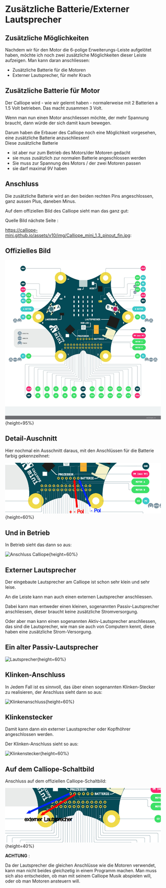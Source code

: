 # Zusätzliche Batterie/Externer Lautsprecher

## Zusätzliche Möglichkeiten

Nachdem wir für den Motor die 6-polige Erweiterungs-Leiste  aufgelötet haben, möchte ich noch zwei zusätzliche Möglichkeiten dieser Leiste aufzeigen.
Man kann daran anschliessen:

* Zusätzliche Batterie für die Motoren
* Externer Lautsprecher, für mehr Krach 


## Zusätzliche Batterie für Motor

Der Calliope wird - wie wir gelernt haben - normalerweise mit 2 Batterien a 1.5 Volt betrieben. Das macht zusammen 3 Volt.

Wenn man nun einen Motor anschliessen möchte, der mehr Spannung braucht, dann würde der sich damit kaum bewegen.

Darum haben die Erbauer des Calliope noch eine Möglichkeit vorgesehen, eine zusätzliche Batterie anzuschliessen!  
Diese zusätzliche Batterie 

* ist aber nur zum Betrieb des Motors/der Motoren gedacht 
* sie muss zusätzlich zur normalen Batterie angeschlossen werden
* Sie muss zur Spannung des Motors / der zwei Motoren passen
* sie darf maximal 9V haben

## Anschluss 

Die zusätzliche Batterie wird an den beiden rechten Pins angeschlossen, ganz aussen Plus, daneben Minus.

Auf dem offiziellen Bild des Calliope sieht man das ganz gut:

Quelle Bild nächste Seite : 

https://calliope-mini.github.io/assets/v10/img/Calliope_mini_1.3_pinout_fin.jpg:

## Offizielles Bild  

![](pics/Calliope_mini_1.3_pinout_fin.jpg){height=95%}

## Detail-Auschnitt

 Hier nochmal ein Ausschnitt daraus, mit den Anschlüssen für die Batterie farbig gekennzeihnet:

 ![Ausschnitt ](pics/01_ZusatzBatterie.png){height=60%}

## Und in Betrieb

In Betrieb sieht das dann so aus:

![Anschluss Calliope](pics/Anschluss_Calliope.jpg){height=60%}


## Externer Lautsprecher

Der eingebaute Lautsprecher am Calliope ist schon sehr klein und sehr leise.  

An die Leiste kann man auch einen externen Lautsprecher anschliessen.

Dabei kann man entweder einen kleinen, sogenannten Passiv-Lautsprecher anschliessen, dieser braucht keine zusätzliche Stromversorgung.

Oder aber man kann einen sogenannten Aktiv-Lautsprecher anschliessen, das sind die Lautsprecher, wie man sie auch von Computern kennt, diese haben eine zusätzliche Strom-Versorgung.

## Ein alter Passiv-Lautsprecher

![Lautsprecher](pics/03_Lautsprecher.png){height=60%}


## Klinken-Anschluss

In Jedem Fall ist es sinnvoll, das über einen sogenannten Klinken-Stecker zu realisieren, der Anschluss sieht dann so aus:

 ![Klinkenanschluss](pics/KlinkenAnschluss.jpg){height=60%}

## Klinkenstecker

Damit kann dann ein externer Laustsprecher oder Kopfhöhrer angeschlossen werden. 

Der Klinken-Anschluss sieht so aus:

![Klinkenstecker](pics/02_KlinkenStecker.png){height=60%}

## Auf dem Calliope-Schaltbild

Anschluss auf dem offiziellen Calliope-Schaltbild:

 ![Lautsprecher](pics/05_Lautsprecher.png){height=40%}

__ACHTUNG__ :  

Da der Lautsprecher die gleichen Anschlüsse wie die Motoren verwendet, kann man nicht beides gleichzetig in einem Programm machen. Man muss sich also entscheiden, ob man mit seinem Calliope Musik abspielen will, oder ob man Motoren ansteuern will.


